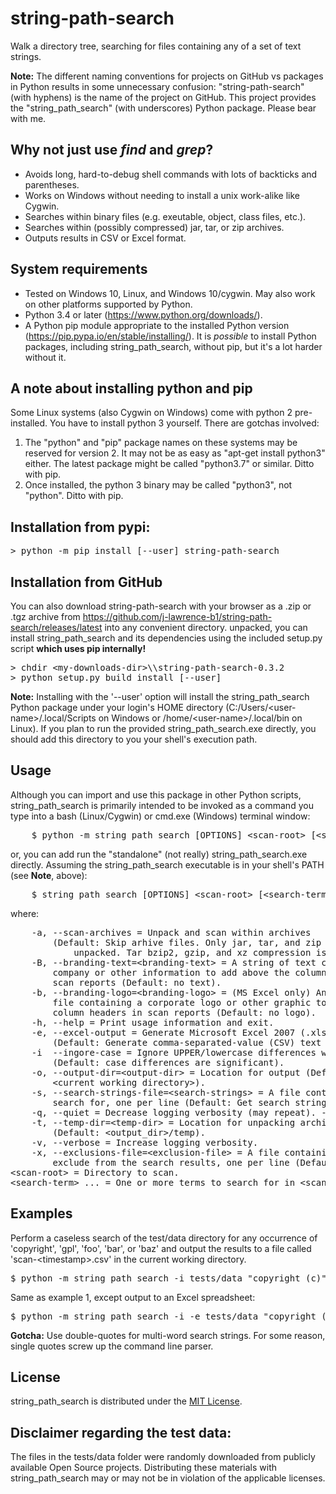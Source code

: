 # string-path-search
 Walk a directory tree, searching for files containing any of a set of text strings.

**Note:** The different naming conventions for projects on GitHub vs packages in Python results 
in some unnecessary confusion: "string-path-search" (with hyphens) is the name of the project on
 GitHub. This project provides the "string_path_search" (with underscores) Python package. 
 Please bear with me.
 
## Why not just use ***find*** and ***grep***?
* Avoids long, hard-to-debug shell commands with lots of backticks and parentheses.
* Works on Windows without needing to install a unix work-alike like Cygwin.
* Searches within binary files (e.g. exeutable, object, class files, etc.).
* Searches within (possibly compressed) jar, tar, or zip archives.
* Outputs results in CSV or Excel format. 

## System requirements
* Tested on Windows 10, Linux, and Windows 10/cygwin. May also work on other platforms
 supported by Python.
* Python 3.4 or later (https://www.python.org/downloads/).
* A Python pip module appropriate to the installed Python version
 (https://pip.pypa.io/en/stable/installing/). It is *possible* to install Python packages, 
 including string_path_search, without pip, but it's a lot harder without it.
 
## A note about installing python and pip
Some Linux systems (also Cygwin on Windows) come with python 2
pre-installed. You have to install python 3 yourself. There are gotchas
involved:
1. The "python" and "pip" package names on these systems may be reserved for version 2. It may not be as easy as 
 "apt-get install python3" either. The latest package might be called "python3.7" or similar.
  Ditto with pip.
2.  Once installed, the python 3 binary may be called "python3", not
    "python". Ditto with pip.
  
## Installation from pypi:
<pre>
> python -m pip install [--user] string-path-search 
</pre>

## Installation from GitHub
You can also download string-path-search with your browser as a .zip or .tgz archive from 
https://github.com/j-lawrence-b1/string-path-search/releases/latest 
 into any convenient directory. unpacked, you can install string_path_search and its 
 dependencies using the included setup.py script **which uses pip internally!**
<pre>
> chdir &lt;my-downloads-dir&gt;\\string-path-search-0.3.2
> python setup.py build install [--user] 
</pre>
**Note:** Installing with the '--user' option will install the string_path_search Python package
under your login's HOME directory (C:/Users/&lt;user-name&gt;/.local/Scripts on 
Windows or /home/&lt;user-name&gt;/.local/bin on Linux). If you plan to run the
 provided string_path_search.exe directly, you should add this directory to you
 your shell's execution path.
 
## Usage
Although you can import and use this package in other Python scripts,
string_path_search is primarily intended to be invoked as a command you type
into a bash (Linux/Cygwin) or cmd.exe (Windows) terminal window:
<pre>
    $ python -m string_path_search [OPTIONS] &lt;scan-root&gt; [&lt;search-term&gt; [...]]
</pre>
or, you can add run the "standalone" (not really) string_path_search.exe directly.
Assuming the string_path_search executable is in your shell's PATH (see **Note**, above):
<pre>
    $ string_path_search [OPTIONS] &lt;scan-root&gt; [&lt;search-term&gt; [...]]
</pre>
where:
<pre>
    -a, --scan-archives = Unpack and scan within archives
        (Default: Skip arhive files. Only jar, tar, and zip archives will be
            unpacked. Tar bzip2, gzip, and xz compression is supported.
    -B, --branding-text=&lt;branding-text&gt; = A string of text containing
        company or other information to add above the column headers in
        scan reports (Default: no text).
    -b, --branding-logo=&lt;branding-logo&gt; = (MS Excel only) An image
        file containing a corporate logo or other graphic to add above the
        column headers in scan reports (Default: no logo).
    -h, --help = Print usage information and exit.
    -e, --excel-output = Generate Microsoft Excel 2007 (.xlsx) output
        (Default: Generate comma-separated-value (CSV) text output)
    -i  --ingore-case = Ignore UPPER/lowercase differences when matching strings
        (Default: case differences are significant).
    -o, --output-dir=&lt;output-dir&gt; = Location for output (Default:
        &lt;current working directory&gt;).
    -s, --search-strings-file=&lt;search-strings&gt; = A file containing strings to
        search for, one per line (Default: Get search strings from the command line).
    -q, --quiet = Decrease logging verbosity (may repeat). -qqqq will suppress all logging.
    -t, --temp-dir=&lt;temp-dir&gt; = Location for unpacking archives
        (Default: &lt;output_dir&gt;/temp).
    -v, --verbose = Increase logging verbosity.
    -x, --exclusions-file=&lt;exclusion-file&gt; = A file containing (base) filenames to
        exclude from the search results, one per line (Default: Include all results).
&lt;scan-root&gt; = Directory to scan.
&lt;search-term&gt; ... = One or more terms to search for in &lt;scan-root&gt;.
</pre>
## Examples

Perform a caseless search of the test/data directory for any occurrence of
'copyright', 'gpl', 'foo', 'bar', or 'baz' and output the results to a
file called 'scan-&lt;timestamp>.csv' in the current working directory.
<pre>$ python -m string_path_search -i tests/data "copyright (c)" gpl foo bar baz</pre>
 
Same as example 1, except output to an Excel spreadsheet:
<pre>$ python -m string_path_search -i -e tests/data "copyright (c)" gpl foo bar baz</pre>

**Gotcha:** Use double-quotes for multi-word search strings. For some reason,
single quotes screw up the command line parser.
## License
string_path_search is distributed under the
[MIT License](http://github.com/j-lawrence-b1/string-path-search/blob/master/LICENSE).

## Disclaimer regarding the test data:

The files in the tests/data folder were randomly downloaded from publicly 
available Open Source projects. Distributing these materials with string_path_search
may or may not be in violation of the applicable licenses.
